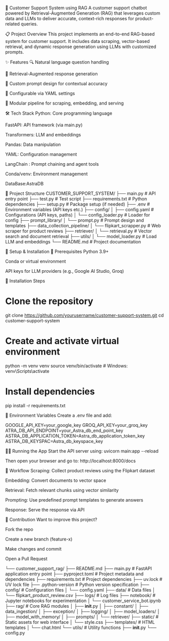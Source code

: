 🤖 Customer Support System using RAG
A customer support chatbot powered by Retrieval-Augmented Generation (RAG) that leverages custom data and LLMs to deliver accurate, context-rich responses for product-related queries.

📋 Project Overview
This project implements an end-to-end RAG-based system for customer support. It includes data scraping, vector-based retrieval, and dynamic response generation using LLMs with customized prompts.

✨ Features
🔍 Natural language question handling

🔗 Retrieval-Augmented response generation

🧠 Custom prompt design for contextual accuracy

🔧 Configurable via YAML settings

🧹 Modular pipeline for scraping, embedding, and serving

🛠️ Tech Stack
Python: Core programming language

FastAPI: API framework (via main.py)

Transformers: LLM and embeddings

Pandas: Data manipulation

YAML: Configuration management

LangChain : Prompt chaining and agent tools

Conda/venv: Environment management

DataBase:AstraDB

📁 Project Structure
CUSTOMER_SUPPORT_SYSTEM/
├── main.py                         # API entry point
├── test.py                         # Test script
├── requirements.txt                # Python dependencies
├── setup.py                        # Package setup (if needed)
├── .env                            # Environment variables (API keys etc.)
├── config/
│   ├── config.yaml                 # Configurations (API keys, paths)
│   └── config_loader.py            # Loader for config
├── prompt_library/
│   └── prompt.py                   # Prompt design and templates
├── data_collection_pipeline/
│   └── flipkart_scrapper.py       # Web scraper for product reviews
├── retriever/
│   └── retrieval.py               # Vector search and document retrieval
├── utils/
│   └── model_loader.py            # Load LLM and embeddings
└── README.md                       # Project documentation

🚀 Setup & Installation
🔧 Prerequisites
Python 3.9+

Conda or virtual environment

API keys for LLM providers (e.g., Google AI Studio, Groq)

🔨 Installation Steps
# Clone the repository
git clone https://github.com/yourusername/customer-support-system.git
cd customer-support-system

# Create and activate virtual environment
python -m venv venv
source venv/bin/activate   # Windows: venv\Scripts\activate

# Install dependencies
pip install -r requirements.txt

🔐 Environment Variables
Create a .env file and add:

GOOGLE_API_KEY=your_google_key
GROQ_API_KEY=your_groq_key
ATRA_DB_API_ENDPOINT=your_Astra_db_end_point_key
ASTRA_DB_APPLICATION_TOKEN=Astra_db_application_token_key
ASTRA_DB_KEYSPAC=Astra_db_keyspace_key

🏃‍♂️ Running the App
Start the API server using:
uvicorn main:app --reload

Then open your browser and go to: http://localhost:8000/docs

🔄 Workflow
Scraping: Collect product reviews using the Flipkart dataset

Embedding: Convert documents to vector space

Retrieval: Fetch relevant chunks using vector similarity

Prompting: Use predefined prompt templates to generate answers

Response: Serve the response via API


🤝 Contribution
Want to improve this project?

Fork the repo

Create a new branch (feature-x)

Make changes and commit

Open a Pull Request



└── customer_support_rag/
    ├── README.md
    ├── main.py                    # FastAPI application entry point
    ├── pyproject.toml             # Project metadata and dependencies
    ├── requirements.txt           # Project dependencies
    ├── uv.lock                    # UV lock file
    ├── .python-version            # Python version specification
    ├── config/                    # Configuration files
    │   └── config.yaml
    ├── data/                      # Data files
    │   └── flipkart_product_review.csv
    ├── logs/                      # Log files
    ├── notebook/                  # Jupyter notebooks for experimentation
    │   └── customer_service_bot.ipynb
    ├── rag/                       # Core RAG modules
    │   ├── __init__.py
    │   ├── constant/
    │   ├── data_ingestion/
    │   ├── exception/
    │   ├── logging/
    │   ├── model_loaders/
    │   ├── model_with_memory/
    │   ├── prompts/
    │   └── retriever/
    ├── static/                    # Static assets for web interface
    │   └── style.css
    ├── templates/                 # HTML templates
    │   └── chat.html
    └── utils/                     # Utility functions
        ├── __init__.py
        └── config.py
